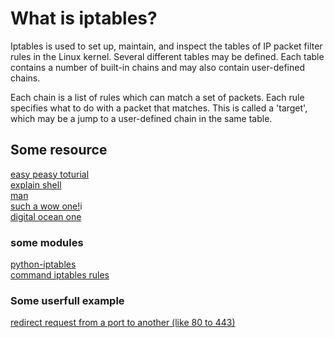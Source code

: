 # What is iptables?

Iptables is used to set up, maintain, and inspect the tables of IP packet filter rules in the Linux kernel. Several different tables may be defined. Each table contains a number of built-in chains and may also contain user-defined chains.

Each chain is a list of rules which can match a set of packets. Each rule specifies what to do with a packet that matches. This is called a 'target', which may be a jump to a user-defined chain in the same table.


## Some resource
[easy peasy toturial](https://www.hostinger.com/tutorials/iptables-tutorial)
<br />
[explain shell](https://explainshell.com/explain/8/iptables)
<br />
[man](https://linux.die.net/man/8/iptables)
<br />
[such a wow one!](https://www.cyberciti.biz/tips/linux-iptables-examples.html)i
<br />
[digital ocean one](https://www.digitalocean.com/community/tutorials/iptables-essentials-common-firewall-rules-and-commands)

### some modules
[python-iptables](https://github.com/ldx/python-iptables)
<br />
[command iptables rules](https://github.com/trimstray/iptables-essentials)

### Some userfull example

[redirect request from a port to another (like 80 to 443)](https://o7planning.org/en/11363/redirecting-port-80-443-on-ubuntu-server-using-iptables)

